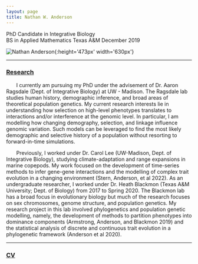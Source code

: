 ```yaml
---
layout: page
title: Nathan W. Anderson
---
```

PhD Candidate in Integrative Biology <br>
BS in Applied Mathematics Texas A&M December 2019 

![Nathan Anderson](pic.jpg){:height='473px' width='630px'}
<hr color = '#fff'>

### [Research](http://nw-anderson.github.io/nw-anderson_research.github.io/)

&nbsp;&nbsp;&nbsp;&nbsp;&nbsp;&nbsp; I currently am pursuing my PhD under the advisement of Dr. Aaron Ragsdale (Dept. of Integrative Biology) at UW - Madison. The Ragsdale lab studies human history, demographic inference, and broad areas of theoretical population genetics. My current research interests lie in understanding how selection on high-level phenotypes translates to interactions and/or interference at the genomic level. In particular, I am modelling how changing demography, selection, and linkage influence genomic variation. Such models can be leveraged to find the most likely demographic and selective history of a population without resorting to forward-in-time simulations.

&nbsp;&nbsp;&nbsp;&nbsp;&nbsp;&nbsp; Previously, I worked under Dr. Carol Lee (UW-Madison, Dept. of Integrative Biology), studying climate-adaptation and range expansions in marine copepods. My work focused on the development of time-series methods to infer gene-gene interactions and the modelling of complex trait evolution in a changing environment (Stern, Anderson, et al 2022). As an undergraduate researcher, I worked under Dr. Heath Blackmon (Texas A&M University; Dept. of Biology) from 2017 to Spring 2020. The Blackmon lab has a broad focus in evolutionary biology but much of the research focuses on sex chromosomes, genome structure, and population genetics. My research project in this lab involved phylogenetics and population genetic modelling, namely, the development of methods to partition phenotypes into dominance components (Armstrong, Anderson, and Blackmon 2019) and the statistical analysis of discrete and continuous trait evolution in a phylogenetic framework (Anderson et al 2020).

<hr color = '#fff'>

### [CV](https://docs.google.com/document/d/1x__x_N1p2K2cdQtj4fG9xxhNSBCTvy_BpAZppW_HBHY/edit?usp=sharing)


